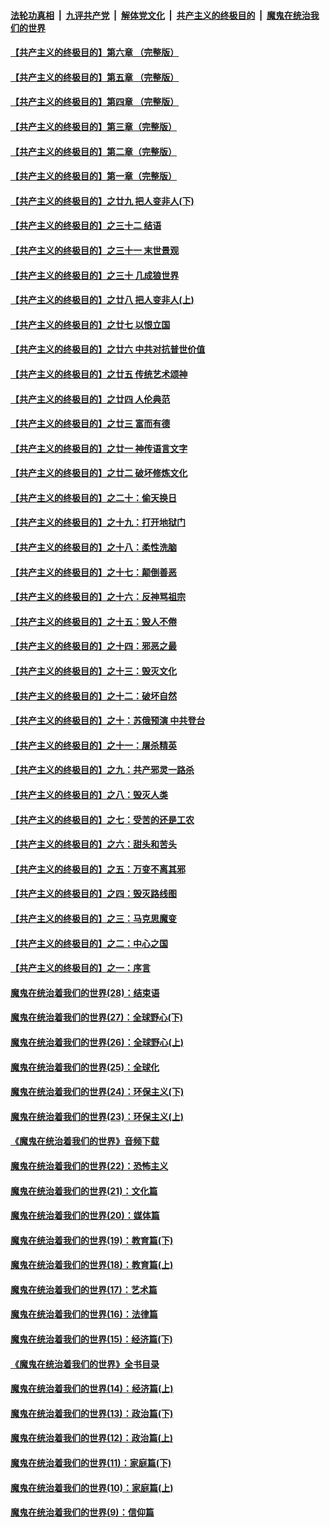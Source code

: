 ####  [法轮功真相](../../../../basic/blob/master/README.md?t=08301500) &nbsp;|&nbsp; [九评共产党](../../../../9ping.md/blob/master/README.md?t=08301500) &nbsp;|&nbsp; [解体党文化](../../../../jtdwh.md/blob/master/README.md?t=08301500)  &nbsp;|&nbsp; [共产主义的终极目的](../../../../gczydzjmd.md/blob/master/README.md?t=08301500) &nbsp;|&nbsp; [魔鬼在统治我们的世界](../../../../mgztzwmdsj.md/blob/master/README.md?t=08301500) 

#### [【共产主义的终极目的】第六章 （完整版）](../pages/nsc422/n11428913.md?t=08301500) 

#### [【共产主义的终极目的】第五章 （完整版）](../pages/nsc422/n11428912.md?t=08301500) 

#### [【共产主义的终极目的】第四章 （完整版）](../pages/nsc422/n11428907.md?t=08301500) 

#### [【共产主义的终极目的】第三章（完整版）](../pages/nsc422/n11428848.md?t=08301500) 

#### [【共产主义的终极目的】第二章（完整版）](../pages/nsc422/n11428831.md?t=08301500) 

#### [【共产主义的终极目的】第一章（完整版）](../pages/nsc422/n11417651.md?t=08301500) 

#### [【共产主义的终极目的】之廿九 把人变非人(下)](../pages/nsc422/n11344140.md?t=08301500) 

#### [【共产主义的终极目的】之三十二 结语](../pages/nsc422/n11360535.md?t=08301500) 

#### [【共产主义的终极目的】之三十一 末世景观](../pages/nsc422/n11351129.md?t=08301500) 

#### [【共产主义的终极目的】之三十 几成狼世界](../pages/nsc422/n11348280.md?t=08301500) 

#### [【共产主义的终极目的】之廿八 把人变非人(上)](../pages/nsc422/n11340492.md?t=08301500) 

#### [【共产主义的终极目的】之廿七 以恨立国](../pages/nsc422/n11336944.md?t=08301500) 

#### [【共产主义的终极目的】之廿六 中共对抗普世价值](../pages/nsc422/n11324785.md?t=08301500) 

#### [【共产主义的终极目的】之廿五 传统艺术颂神](../pages/nsc422/n11296396.md?t=08301500) 

#### [【共产主义的终极目的】之廿四 人伦典范](../pages/nsc422/n11296397.md?t=08301500) 

#### [【共产主义的终极目的】之廿三 富而有德](../pages/nsc422/n11283598.md?t=08301500) 

#### [【共产主义的终极目的】之廿一 神传语言文字](../pages/nsc422/n11263265.md?t=08301500) 

#### [【共产主义的终极目的】之廿二 破坏修炼文化](../pages/nsc422/n11245728.md?t=08301500) 

#### [【共产主义的终极目的】之二十：偷天换日](../pages/nsc422/n11238846.md?t=08301500) 

#### [【共产主义的终极目的】之十九：打开地狱门](../pages/nsc422/n11206376.md?t=08301500) 

#### [【共产主义的终极目的】之十八：柔性洗脑](../pages/nsc422/n11199994.md?t=08301500) 

#### [【共产主义的终极目的】之十七：颠倒善恶](../pages/nsc422/n11179782.md?t=08301500) 

#### [【共产主义的终极目的】之十六：反神骂祖宗](../pages/nsc422/n11166798.md?t=08301500) 

#### [【共产主义的终极目的】之十五：毁人不倦](../pages/nsc422/n11166792.md?t=08301500) 

#### [【共产主义的终极目的】之十四：邪恶之最](../pages/nsc422/n11150249.md?t=08301500) 

#### [【共产主义的终极目的】之十三：毁灭文化](../pages/nsc422/n11135227.md?t=08301500) 

#### [【共产主义的终极目的】之十二：破坏自然](../pages/nsc422/n11135214.md?t=08301500) 

#### [【共产主义的终极目的】之十：苏俄预演 中共登台](../pages/nsc422/n11118424.md?t=08301500) 

#### [【共产主义的终极目的】之十一：屠杀精英](../pages/nsc422/n11118442.md?t=08301500) 

#### [【共产主义的终极目的】之九：共产邪灵一路杀](../pages/nsc422/n11114139.md?t=08301500) 

#### [【共产主义的终极目的】之八：毁灭人类](../pages/nsc422/n11108503.md?t=08301500) 

#### [【共产主义的终极目的】之七：受苦的还是工农](../pages/nsc422/n11101809.md?t=08301500) 

#### [【共产主义的终极目的】之六：甜头和苦头](../pages/nsc422/n11096971.md?t=08301500) 

#### [【共产主义的终极目的】之五：万变不离其邪](../pages/nsc422/n11091285.md?t=08301500) 

#### [【共产主义的终极目的】之四：毁灭路线图](../pages/nsc422/n11086284.md?t=08301500) 

#### [【共产主义的终极目的】之三：马克思魔变](../pages/nsc422/n11061941.md?t=08301500) 

#### [【共产主义的终极目的】之二：中心之国](../pages/nsc422/n11047728.md?t=08301500) 

#### [【共产主义的终极目的】之一：序言](../pages/nsc422/n11086077.md?t=08301500) 

#### [魔鬼在统治着我们的世界(28)：结束语](../pages/nsc422/n10936246.md?t=08301500) 

#### [魔鬼在统治着我们的世界(27)：全球野心(下)](../pages/nsc422/n10928319.md?t=08301500) 

#### [魔鬼在统治着我们的世界(26)：全球野心(上)](../pages/nsc422/n10900318.md?t=08301500) 

#### [魔鬼在统治着我们的世界(25)：全球化](../pages/nsc422/n10788205.md?t=08301500) 

#### [魔鬼在统治着我们的世界(24)：环保主义(下)](../pages/nsc422/n10695307.md?t=08301500) 

#### [魔鬼在统治着我们的世界(23)：环保主义(上)](../pages/nsc422/n10688613.md?t=08301500) 

#### [《魔鬼在统治着我们的世界》音频下载](../pages/nsc422/n10635553.md?t=08301500) 

#### [魔鬼在统治着我们的世界(22)：恐怖主义](../pages/nsc422/n10614727.md?t=08301500) 

#### [魔鬼在统治着我们的世界(21)：文化篇](../pages/nsc422/n10597706.md?t=08301500) 

#### [魔鬼在统治着我们的世界(20)：媒体篇](../pages/nsc422/n10586579.md?t=08301500) 

#### [魔鬼在统治着我们的世界(19)：教育篇(下)](../pages/nsc422/n10564808.md?t=08301500) 

#### [魔鬼在统治着我们的世界(18)：教育篇(上)](../pages/nsc422/n10526970.md?t=08301500) 

#### [魔鬼在统治着我们的世界(17)：艺术篇](../pages/nsc422/n10499093.md?t=08301500) 

#### [魔鬼在统治着我们的世界(16)：法律篇](../pages/nsc422/n10485969.md?t=08301500) 

#### [魔鬼在统治着我们的世界(15)：经济篇(下)](../pages/nsc422/n10469975.md?t=08301500) 

#### [《魔鬼在统治着我们的世界》全书目录](../pages/nsc422/n10464261.md?t=08301500) 

#### [魔鬼在统治着我们的世界(14)：经济篇(上)](../pages/nsc422/n10457370.md?t=08301500) 

#### [魔鬼在统治着我们的世界(13)：政治篇(下)](../pages/nsc422/n10448270.md?t=08301500) 

#### [魔鬼在统治着我们的世界(12)：政治篇(上)](../pages/nsc422/n10444576.md?t=08301500) 

#### [魔鬼在统治着我们的世界(11)：家庭篇(下)](../pages/nsc422/n10440961.md?t=08301500) 

#### [魔鬼在统治着我们的世界(10)：家庭篇(上)](../pages/nsc422/n10435448.md?t=08301500) 

#### [魔鬼在统治着我们的世界(9)：信仰篇](../pages/nsc422/n10432159.md?t=08301500) 

